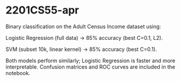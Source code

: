# 2201CS55-apr
Binary classification on the Adult Census Income dataset using:

Logistic Regression (full data) → 85% accuracy (best C=0.1, L2).

SVM (subset 10k, linear kernel) → 85% accuracy (best C=0.1).

Both models perform similarly; Logistic Regression is faster and more interpretable.
Confusion matrices and ROC curves are included in the notebook.

